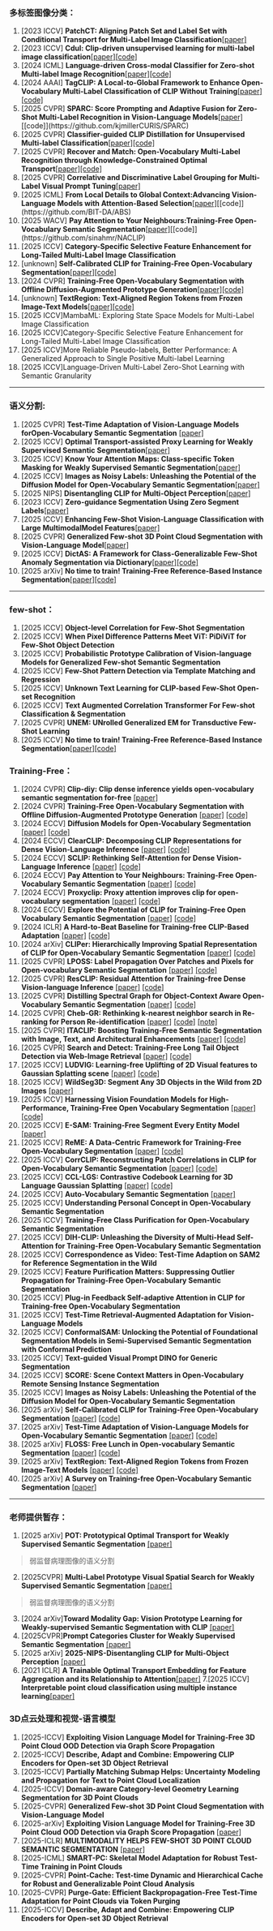 ### 多标签图像分类：
1. [2023 ICCV] **PatchCT: Aligning Patch Set and Label Set with Conditional Transport
for Multi-Label Image Classification**[[paper]](https://openaccess.thecvf.com/content/ICCV2023/papers/Li_PatchCT_Aligning_Patch_Set_and_Label_Set_with_Conditional_Transport_ICCV_2023_paper.pdf)
2. [2023 ICCV] **Cdul: Clip-driven unsupervised learning for multi-label image classification**[[paper]](https://arxiv.org/pdf/2307.16634)[[code]](https://github.com/cs-mshah/CDUL)
3. [2024 ICML] **Language-driven Cross-modal Classifier for
Zero-shot Multi-label Image Recognition**[[paper]](https://openreview.net/pdf?id=sHswzNWUW2)[[code]](https://github.com/yic20/CoMC)
4. [2024 AAAI] **TagCLIP: A Local-to-Global Framework to Enhance Open-Vocabulary Multi-Label Classification of CLIP Without Training**[[paper]](https://arxiv.org/pdf/2312.12828)[[code]](https://github.com/linyq2117/TagCLIP)
5. [2025 CVPR] **SPARC: Score Prompting and Adaptive Fusion for Zero-Shot Multi-Label Recognition in Vision-Language Models**[[paper]](https://arxiv.org/pdf/2502.16911?)[[code]](https://github.com/kjmillerCURIS/SPARC)
6. [2025 CVPR] **Classifier-guided CLIP Distillation for Unsupervised Multi-label Classification**[[paper]](https://arxiv.org/pdf/2503.16873)[[code]](https://github.com/k0u-id/CCD)
7. [2025 CVPR] **Recover and Match: Open-Vocabulary Multi-Label Recognition through
Knowledge-Constrained Optimal Transport**[[paper]](https://arxiv.org/pdf/2503.15337)[[code]](https://github.com/EricTan7/RAM)
8. [2025 CVPR] **Correlative and Discriminative Label Grouping for Multi-Label
Visual Prompt Tuning**[[paper]](https://arxiv.org/pdf/2504.09990)
9. [2025 ICML] **From Local Details to Global Context:Advancing Vision-Language Models with Attention-Based Selection**[[paper]](https://arxiv.org/pdf/2505.13233?)[[code]](https://github.com/BIT-DA/ABS)
10. [2025 WACV] **Pay Attention to Your Neighbours:Training-Free Open-Vocabulary Semantic Segmentation**[[paper]](https://arxiv.org/pdf/2404.08181?)[[code]](https://github.com/sinahmr/NACLIP)
11. [2025 ICCV] **Category-Specific Selective Feature Enhancement for Long-Tailed Multi-Label Image Classification**
12. [unknown] **Self-Calibrated CLIP for Training-Free Open-Vocabulary Segmentation**[[paper]](https://arxiv.org/pdf/2411.15869)[[code]](https://github.com/SuleBai/SC-CLIP)
13. [2024 CVPR] **Training-Free Open-Vocabulary Segmentation with Offline Diffusion-Augmented Prototype Generation**[[paper]](https://arxiv.org/pdf/2404.06542)[[code]](https://github.com/aimagelab/freeda/)
14. [unknown] **TextRegion: Text-Aligned Region Tokens from Frozen Image-Text Models**[[paper]](https://arxiv.org/pdf/2505.23769)[[code]](https://github.com/avaxiao/TextRegion)
15. [2025 ICCV]MambaML: Exploring State Space Models for Multi-Label Image Classification
16. [2025 ICCV]Category-Specific Selective Feature Enhancement for Long-Tailed Multi-Label Image Classification
17. [2025 ICCV]More Reliable Pseudo-labels, Better Performance: A Generalized Approach to Single Positive Multi-label Learning
18. [2025 ICCV]Language-Driven Multi-Label Zero-Shot Learning with Semantic Granularity
---

### 语义分割:
1. [2025 CVPR] **Test-Time Adaptation of Vision-Language Models forOpen-Vocabulary Semantic Segmentation** [[paper]](https://arxiv.org/pdf/2505.21844v1)
2. [2025 ICCV] **Optimal Transport-assisted Proxy Learning for Weakly Supervised Semantic Segmentation**[[paper]](https://iccv.thecvf.com/virtual/2025/poster/1933)
3. [2025 ICCV] **Know Your Attention Maps: Class-specific Token Masking for Weakly Supervised Semantic Segmentation**[[paper]](https://arxiv.org/html/2507.06848v1)
4. [2025 ICCV] **Images as Noisy Labels: Unleashing the Potential of the Diffusion Model for Open-Vocabulary Semantic Segmentation**[[paper]](https://iccv.thecvf.com/virtual/2025/poster/645)
5. [2025 NIPS] **Disentangling CLIP for Multi-Object Perception**[[paper]](https://arxiv.org/pdf/2502.02977v3)
6. [2023 ICCV] **Zero-guidance Segmentation Using Zero Segment Labels**[[paper]](https://arxiv.org/pdf/2303.13396)
7. [2025 ICCV] **Enhancing Few-Shot Vision-Language Classification with Large MultimodalModel Features**[[paper]](https://arxiv.org/pdf/2412.00142)
8. [2025 CVPR] **Generalized Few-shot 3D Point Cloud Segmentation with Vision-Language Model**[[paper]](https://arxiv.org/pdf/2503.16282)
9. [2025 ICCV] **DictAS: A Framework for Class-Generalizable Few-Shot Anomaly Segmentation via Dictionary**[[paper]](https://www.arxiv.org/pdf/2508.13560)[[code]](https://github.com/xiaozhen228/DictAS)
10. [2025 arXiv] **No time to train! Training-Free Reference-Based Instance Segmentation**[[paper]](https://arxiv.org/pdf/2507.02798)[[code]](https://github.com/miquel-espinosa/no-time-to-train)
---
### few-shot：
1. [2025 ICCV] **Object-level Correlation for Few-Shot Segmentation**
2. [2025 ICCV] **When Pixel Difference Patterns Meet ViT: PiDiViT for Few-Shot Object Detection**
3. [2025 ICCV] **Probabilistic Prototype Calibration of Vision-language Models for Generalized Few-shot Semantic Segmentation**
4. [2025 ICCV] **Few-Shot Pattern Detection via Template Matching and Regression**
5. [2025 ICCV] **Unknown Text Learning for CLIP-based Few-Shot Open-set Recognition**
6. [2025 ICCV] **Text Augmented Correlation Transformer For Few-shot Classification & Segmentation**
7. [2025 CVPR] **UNEM: UNrolled Generalized EM for Transductive Few-Shot Learning**
8. [2025 ICCV]  **No time to train! Training-Free Reference-Based Instance Segmentation**[[paper]](https://arxiv.org/pdf/2507.02798)[[code]](https://github.com/miquel-espinosa/no-time-to-train)

### Training-Free：
1. [2024 CVPR] **Clip-diy: Clip dense inference yields open-vocabulary semantic segmentation for-free** [[paper]](https://arxiv.org/pdf/2309.14289)
2. [2024 CVPR] **Training-Free Open-Vocabulary Segmentation with Offline Diffusion-Augmented Prototype Generation** [[paper]](https://ieeexplore.ieee.org/stamp/stamp.jsp?tp=&arnumber=10655445&tag=1) [[code]](https://github.com/aimagelab/freeda)
3. [2024 ECCV] **Diffusion Models for Open-Vocabulary Segmentation** [[paper]](https://arxiv.org/pdf/2306.09316) [[code]](https://github.com/karazijal/ovdiff)
4. [2024 ECCV] **ClearCLIP: Decomposing CLIP Representations for Dense Vision-Language Inference** [[paper]](https://www.ecva.net/papers/eccv_2024/papers_ECCV/papers/06346.pdf) [[code]](https://github.com/mc-lan/ClearCLIP)
5. [2024 ECCV] **SCLIP: Rethinking Self-Attention for Dense Vision-Language Inference** [[paper]](https://arxiv.org/pdf/2312.01597) [[code]](https://github.com/wangf3014/SCLIP)
6. [2024 ECCV] **Pay Attention to Your Neighbours: Training-Free Open-Vocabulary Semantic Segmentation** [[paper]](https://arxiv.org/pdf/2404.08181) [[code]](https://github.com/sinahmr/NACLIP)
7. [2024 ECCV] **Proxyclip: Proxy attention improves clip for open-vocabulary segmentation** [[paper]](https://arxiv.org/pdf/2408.04883) [[code]](https://github.com/mc-lan/ProxyCLIP?tab=readme-ov-file) 
8. [2024 ECCV] **Explore the Potential of CLIP for Training-Free Open Vocabulary Semantic Segmentation** [[paper]](https://arxiv.org/pdf/2407.08268) [[code]](https://github.com/leaves162/CLIPtrase)
9. [2024 ICLR] **A Hard-to-Beat Baseline for Training-free CLIP-Based Adaptation** [[paper]](https://openreview.net/forum?id=Js5PJPHDyY) [[code]](https://github.com/mrflogs/ICLR24)
10. [2024 arXiv] **CLIPer: Hierarchically Improving Spatial Representation of CLIP for Open-Vocabulary Semantic Segmentation** [[paper]](https://arxiv.org/pdf/2411.13836) [[code]](https://github.com/linsun449/cliper.code?tab=readme-ov-file)
11. [2025 CVPR] **LPOSS: Label Propagation Over Patches and Pixels for Open-vocabulary Semantic Segmentation** [[paper]](https://arxiv.org/pdf/2503.19777) [[code]](https://github.com/vladan-stojnic/LPOSS)
12. [2025 CVPR] **ResCLIP: Residual Attention for Training-free Dense Vision-language Inference** [[paper]](https://arxiv.org/pdf/2411.15851) [[code]](https://github.com/yvhangyang/ResCLIP?tab=readme-ov-file)
13. [2025 CVPR] **Distilling Spectral Graph for Object-Context Aware Open-Vocabulary Semantic Segmentation** [[paper]](https://openaccess.thecvf.com/content/CVPR2025/papers/Kim_Distilling_Spectral_Graph_for_Object-Context_Aware_Open-Vocabulary_Semantic_Segmentation_CVPR_2025_paper.pdf) [[code]](https://github.com/MICV-yonsei/CASS)
14. [2025 CVPR] **Cheb-GR: Rethinking k-nearest neighbor search in Re-ranking for Person Re-identification** [[paper]](https://openaccess.thecvf.com/content/CVPR2025/papers/Yang_Cheb-GR_Rethinking_K-nearest_Neighbor_Search_in_Re-ranking_for_Person_Re-identification_CVPR_2025_paper.pdf) [[code]](https://github.com/Jinxi-Yang-WHU/Fast-GCR.git) [[note]](本文提到的很多re-ranking的技术就是对直接计算的相似度矩阵进行更新，前面公式搞了一大堆，最后就是一个特征传播。)
15. [2025 CVPR] **ITACLIP: Boosting Training-Free Semantic Segmentation with Image, Text, and Architectural Enhancements** [[paper]](https://openaccess.thecvf.com/content/CVPR2025W/PixFoundation/papers/Aydin_ITACLIP_Boosting_Training-Free_Semantic_Segmentation_with_Image_Text_and_Architectural_CVPRW_2025_paper.pdf) [[code]](https://github.com/m-arda-aydn/ITACLIP)
16. [2025 CVPR] **Search and Detect: Training-Free Long Tail Object Detection via Web-Image Retrieval** [[paper]](https://openaccess.thecvf.com/content/CVPR2025/papers/Sidhu_Search_and_Detect_Training-Free_Long_Tail_Object_Detection_via_Web-Image_CVPR_2025_paper.pdf) [[code]](https://github.com/Mankeerat/SearchDet)
17. [2025 ICCV] **LUDVIG: Learning-free Uplifting of 2D Visual features to Gaussian Splatting scene** [[paper]](https://arxiv.org/pdf/2410.14462#page=17.85) [[code]](https://github.com/naver/ludvig)
18. [2025 ICCV] **WildSeg3D: Segment Any 3D Objects in the Wild from 2D Images** [[paper]](https://arxiv.org/pdf/2503.08407)
19. [2025 ICCV] **Harnessing Vision Foundation Models for High-Performance, Training-Free Open Vocabulary Segmentation** [[paper]](https://arxiv.org/pdf/2411.09219) [[code]](https://github.com/YuHengsss/Trident)
20. [2025 ICCV] **E-SAM: Training-Free Segment Every Entity Model** [[paper]](https://arxiv.org/pdf/2503.12094)
21. [2025 ICCV] **ReME: A Data-Centric Framework for Training-Free Open-Vocabulary Segmentation** [[paper]](https://arxiv.org/pdf/2506.21233) [[code]](https://github.com/xiweix/ReME)
22. [2025 ICCV] **CorrCLIP: Reconstructing Patch Correlations in CLIP for Open-Vocabulary Semantic Segmentation** [[paper]](https://arxiv.org/pdf/2411.10086) [[code]](https://github.com/zdk258/CorrCLIP)
23. [2025 ICCV] **CCL-LGS: Contrastive Codebook Learning for 3D Language Gaussian Splatting** [[paper]](https://arxiv.org/pdf/2505.20469) [[code]](https://epsilontl.github.io/CCL-LGS/)
24. [2025 ICCV] **Auto-Vocabulary Semantic Segmentation** [[paper]](https://arxiv.org/pdf/2312.04539)
25. [2025 ICCV] **Understanding Personal Concept in Open-Vocabulary Semantic Segmentation**
26. [2025 ICCV] **Training-Free Class Purification for Open-Vocabulary Semantic Segmentation**
27. [2025 ICCV] **DIH-CLIP: Unleashing the Diversity of Multi-Head Self-Attention for Training-Free Open-Vocabulary Semantic Segmentation**
28. [2025 ICCV] **Correspondence as Video: Test-Time Adaption on SAM2 for Reference Segmentation in the Wild**
29. [2025 ICCV] **Feature Purification Matters: Suppressing Outlier Propagation for Training-Free Open-Vocabulary Semantic Segmentation**
30. [2025 ICCV] **Plug-in Feedback Self-adaptive Attention in CLIP for Training-free Open-Vocabulary Segmentation**
31. [2025 ICCV] **Test-Time Retrieval-Augmented Adaptation for Vision-Language Models**
32. [2025 ICCV] **ConformalSAM: Unlocking the Potential of Foundational Segmentation Models in Semi-Supervised Semantic Segmentation with Conformal Prediction**
33. [2025 ICCV] **Text-guided Visual Prompt DINO for Generic Segmentation**
34. [2025 ICCV] **SCORE: Scene Context Matters in Open-Vocabulary Remote Sensing Instance Segmentation**
35. [2025 ICCV] **Images as Noisy Labels: Unleashing the Potential of the Diffusion Model for Open-Vocabulary Semantic Segmentation**
36. [2025 arXiv] **Self-Calibrated CLIP for Training-Free Open-Vocabulary Segmentation** [[paper]](https://arxiv.org/pdf/2411.15869) [[code]](https://github.com/SuleBai/SC-CLIP?tab=readme-ov-file)
37. [2025 arXiv] **Test-Time Adaptation of Vision-Language Models for Open-Vocabulary Semantic Segmentation** [[paper]](https://arxiv.org/pdf/2505.21844v1) [[code]](https://github.com/dosowiechi/MLMP?tab=readme-ov-file)
38. [2025 arXiv] **FLOSS: Free Lunch in Open-vocabulary Semantic Segmentation** [[paper]](https://arxiv.org/abs/2504.10487) [[code]](https://github.com/yasserben/FLOSS)
39. [2025 arXiv] **TextRegion: Text-Aligned Region Tokens from Frozen Image-Text Models** [[paper]](https://arxiv.org/pdf/2505.23769) [[code]](https://github.com/avaxiao/TextRegion)
40. [2025 arXiv] **A Survey on Training-free Open-Vocabulary Semantic Segmentation** [[paper]](https://arxiv.org/pdf/2505.22209)
---
### 老师提供暂存：
1. [2025 arXiv] **POT: Prototypical Optimal Transport for Weakly Supervised Semantic Segmentation** [[paper]](https://openaccess.thecvf.com/content/CVPR2025/papers/Wang_POT_Prototypical_Optimal_Transport_for_Weakly_Supervised_Semantic_Segmentation_CVPR_2025_paper.pdf)
> 弱监督病理图像的语义分割
2. [2025CVPR] **Multi-Label Prototype Visual Spatial Search for Weakly Supervised Semantic Segmentation** [[paper]](https://openaccess.thecvf.com/content/CVPR2025/papers/Duan_Multi-Label_Prototype_Visual_Spatial_Search_for_Weakly_Supervised_Semantic_Segmentation_CVPR_2025_paper.pdf)
> 弱监督病理图像的语义分割
3. [2024 arXiv]**Toward Modality Gap: Vision Prototype Learning for Weakly-supervised Semantic Segmentation with CLIP** [[paper]](https://arxiv.org/pdf/2412.19650)
4. [2025CVPR]**Prompt Categories Cluster for Weakly Supervised Semantic Segmentation** [[paper]](https://openaccess.thecvf.com/content/CVPR2025W/eLVM/papers/Wu_Prompt_Categories_Cluster_for_Weakly_Supervised_Semantic_Segmentation_CVPRW_2025_paper.pdf)
5. [2025 arXiv]  **2025-NIPS-Disentangling CLIP for Multi-Object Perception** [[paper]](https://arxiv.org/html/2502.02977v3)
6. [2021 ICLR] **A Trainable Optimal Transport Embedding for Feature Aggregation and its Relationship to Attention**[[paper]](https://arxiv.org/pdf/2006.12065)
7.[2025 ICCV] **Interpretable point cloud classification using multiple instance learning**[[paper]]()


### 3D点云处理和视觉-语言模型
1. [2025-ICCV] **Exploiting Vision Language Model for Training-Free 3D Point Cloud OOD Detection via Graph Score Propagation**
2. [2025-ICCV] **Describe, Adapt and Combine: Empowering CLIP Encoders for Open-set 3D Object Retrieval**
3. [2025-ICCV] **Partially Matching Submap Helps: Uncertainty Modeling and Propagation for Text to Point Cloud Localization**
4. [2025-ICCV] **Domain-aware Category-level Geometry Learning Segmentation for 3D Point Clouds**
5. [2025-CVPR] **Generalized Few-shot 3D Point Cloud Segmentation with Vision-Language Model**
6. [2025-arXiv] **Exploiting Vision Language Model for Training-Free 3D Point Cloud OOD Detection via Graph Score Propagation**  [[paper]](https://arxiv.org/html/2506.22375v1)
7. [2025-ICLR] **MULTIMODALITY HELPS FEW-SHOT 3D POINT CLOUD SEMANTIC SEGMENTATION** [[paper]](https://arxiv.org/pdf/2410.11414)
8. [2025-ICML] **SMART-PC: Skeletal Model Adaptation for Robust Test-Time Training in Point Clouds**
9. [2025-CVPR] **Point-Cache: Test-time Dynamic and Hierarchical Cache for Robust and Generalizable Point Cloud Analysis**
10. [2025-CVPR] **Purge-Gate: Efficient Backpropagation-Free Test-Time Adaptation for Point Clouds via Token Purging**
11. [2025-ICCV] **Describe, Adapt and Combine: Empowering CLIP Encoders for Open-set 3D Object Retrieval**

